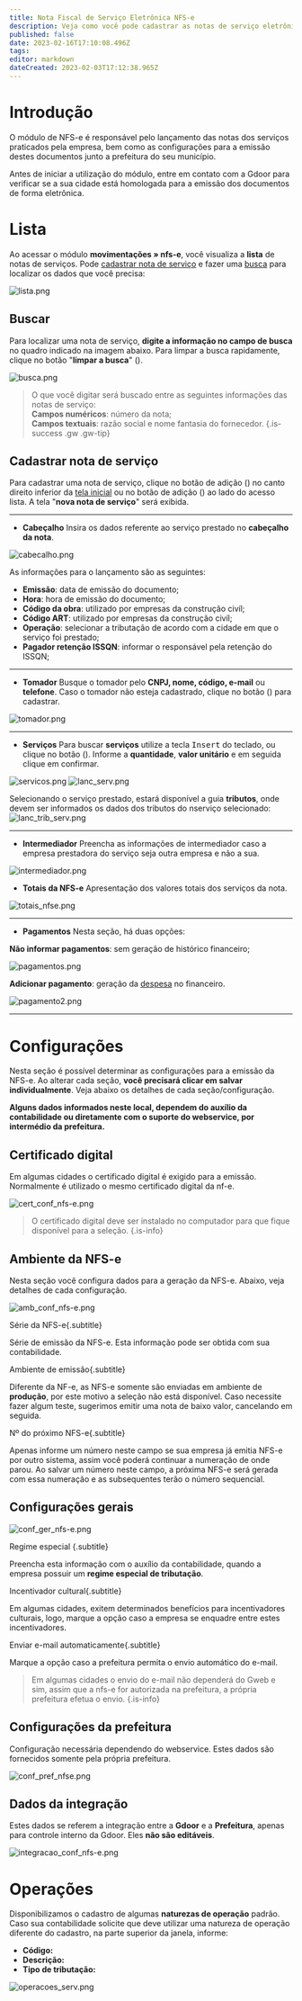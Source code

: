```yaml
---
title: Nota Fiscal de Serviço Eletrônica NFS-e
description: Veja como você pode cadastrar as notas de serviço eletrônica
published: false
date: 2023-02-16T17:10:08.496Z
tags: 
editor: markdown
dateCreated: 2023-02-03T17:12:38.965Z
---
```


# Introdução

O módulo de NFS-e é responsável pelo lançamento das notas dos serviços praticados pela empresa, bem como as configurações para a emissão destes documentos junto a prefeitura do seu município. 

Antes de iniciar a utilização do módulo, entre em contato com a Gdoor para verificar se a sua cidade está homologada para a emissão dos documentos de forma eletrônica.

# Lista

Ao acessar o módulo **movimentações » nfs-e**, você visualiza a **lista** de notas de serviços. Pode [cadastrar nota de serviço](https://help.gdoorweb.com.br/pt-br/movimentos/nfs-e#cadastrar-nota-de-serviço) e fazer uma [busca](https://help.gdoorweb.com.br/pt-br/movimentos/nfs-e#buscar) para localizar os dados que você precisa: 

![lista.png](/movimentos/nfse/lista.png)

## Buscar

Para localizar uma nota de serviço, **digite a informação no campo de busca** no quadro indicado na imagem abaixo. Para limpar a busca rapidamente, clique no botão "**limpar a busca**" (<em class="mdi mdi-close"></em>).

 
![busca.png](/movimentos/nfse/busca.png)
 
> O que você digitar será buscado entre as seguintes informações das notas de serviço:  
> **Campos numéricos**: número da nota;  
> **Campos textuais**: razão social e nome fantasia do fornecedor.
{.is-success .gw .gw-tip}


## Cadastrar nota de serviço

Para cadastrar uma nota de serviço, clique no botão de adição (<em class="mdi mdi-plus"></em>) no canto direito inferior da [tela inicial](https://help.gdoorweb.com.br/pt-br/movimentos/nfs-e#lista) ou no botão de adição (<em class="mdi mdi-plus"></em>) ao lado do acesso lista.
A tela "**nova nota de serviço**" será exibida.

---
- **Cabeçalho**
Insira os dados referente ao serviço prestado no **cabeçalho da nota**.

![cabecalho.png](/movimentos/nfse/cabecalho.png)

As informações para o lançamento são as seguintes:

-   **Emissão**: data de emissão do documento;
-   **Hora**: hora de emissão do documento;
-   **Código da obra**: utilizado por empresas da construção civíl;
-   **Código ART**: utilizado por empresas da construção civíl;
-   **Operação**: selecionar a tributação de acordo com a cidade em que o serviço foi prestado;
-   **Pagador retenção ISSQN**: informar o responsável pela retenção do ISSQN;

---
- **Tomador**
Busque o tomador pelo **CNPJ, nome, código, e-mail** ou **telefone**. Caso o tomador não esteja cadastrado, clique no botão (<em class="mdi mdi-plus"></em>) para cadastrar.

![tomador.png](/movimentos/nfse/tomador.png)

---
- **Serviços**
Para buscar **serviços** utilize a tecla <kbd>Insert</kbd> do teclado, ou clique no botão (<em class="mdi mdi-servico"></em>). Informe a **quantidade**, **valor unitário** e em seguida clique em <span class="mat-button mdi "> confirmar</span>.

![servicos.png](/movimentos/nfse/servicos.png)
![lanc_serv.png](/movimentos/nfse/lanc_serv.png)

Selecionando o serviço prestado, estará disponível a guia **tributos**, onde devem ser informados os dados dos tributos do nserviço selecionado:
![lanc_trib_serv.png](/movimentos/nfse/lanc_trib_serv.png)

---

- **Intermediador**
Preencha as informações de intermediador caso a empresa prestadora do serviço seja outra empresa e não a sua.

![intermediador.png](/movimentos/nfse/intermediador.png)


- **Totais da NFS-e**
Apresentação dos valores totais dos serviços da nota.

![totais_nfse.png](/movimentos/nfse/totais_nfse.png)

---
- **Pagamentos**
Nesta seção, há duas opções:

**<em class="mdi mdi-checkbox-blank-outline"></em> Não informar pagamentos**: sem geração de histórico financeiro;

![pagamentos.png](/movimentos/nfse/pagamentos.png)

**Adicionar pagamento**: geração da [despesa](/financeiro/despesas) no financeiro.

![pagamento2.png](/movimentos/nfse/pagamento2.png)



---

# Configurações

Nesta seção é possível determinar as configurações para a emissão da NFS-e. Ao alterar cada seção, **você precisará clicar em <span class="mat-button mdi "> salvar</span> individualmente**. Veja abaixo os detalhes de cada seção/configuração.

**Alguns dados informados neste local, dependem do auxílio da contabilidade ou diretamente com o suporte do webservice, por intermédio da prefeitura.**


## Certificado digital

Em algumas cidades o certificado digital é exigido para a emissão. Normalmente é utilizado o mesmo certificado digital da nf-e. 

![cert_conf_nfs-e.png](/movimentos/nfse/cert_conf_nfs-e.png)

> O certificado digital deve ser instalado no computador para que fique disponível para a seleção.
{.is-info}

## Ambiente da NFS-e

Nesta seção você configura dados para a geração da NFS-e. Abaixo, veja detalhes de cada configuração.

![amb_conf_nfs-e.png](/movimentos/nfse/amb_conf_nfs-e.png)


Série da NFS-e{.subtitle}

Série de emissão da NFS-e. Esta informação pode ser obtida com sua contabilidade.

Ambiente de emissão{.subtitle}

Diferente da NF-e, as NFS-e somente são enviadas em ambiente de **produção**, por este motivo a seleção não está disponível. Caso necessite fazer algum teste, sugerimos emitir uma nota de baixo valor, cancelando em seguida.

Nº do próximo NFS-e{.subtitle}

Apenas informe um número neste campo se sua empresa já emitia NFS-e por outro sistema, assim você poderá continuar a numeração de onde parou. Ao salvar um número neste campo, a próxima NFS-e será gerada com essa numeração e as subsequentes terão o número sequencial.

## Configurações gerais

![conf_ger_nfs-e.png](/movimentos/nfse/conf_ger_nfs-e.png)

Regime especial {.subtitle}

Preencha esta informação com o auxílio da contabilidade, quando a empresa possuir um **regime especial de tributação**.

Incentivador cultural{.subtitle}

Em algumas cidades, exitem determinados benefícios para incentivadores culturais, logo, marque a opção caso a empresa se enquadre entre estes incentivadores.

Enviar e-mail automaticamente{.subtitle}

Marque a opção caso a prefeitura permita o envio automático do e-mail.
> Em algumas cidades o envio do e-mail não dependerá do Gweb e sim, assim que a nfs-e for autorizada na prefeitura, a própria prefeitura efetua o envio.
{.is-info}

## Configurações da prefeitura

Configuração necessária dependendo do webservice. Estes dados são fornecidos somente pela própria prefeitura.

![conf_pref_nfse.png](/movimentos/nfse/conf_pref_nfse.png)

## Dados da integração

Estes dados se referem a integração entre a **Gdoor** e a **Prefeitura**, apenas para controle interno da Gdoor. Eles **não são editáveis**.

![integracao_conf_nfs-e.png](/movimentos/nfse/integracao_conf_nfs-e.png)

# Operações

Disponibilizamos o cadastro de algumas **naturezas de operação** padrão. Caso sua contabilidade solicite que deve utilizar uma natureza de operação diferente do cadastro, na parte superior da janela, informe:
- **Código:**
- **Descrição:**
- **Tipo de tributação:**

![operacoes_serv.png](/movimentos/nfse/operacoes_serv.png)

